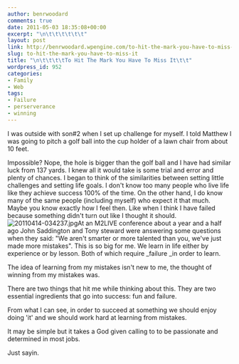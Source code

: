 ```yaml
---
author: benrwoodard
comments: true
date: 2011-05-03 18:35:08+00:00
excerpt: "\n\t\t\t\t\t\t"
layout: post
link: http://benrwoodard.wpengine.com/to-hit-the-mark-you-have-to-miss-it/
slug: to-hit-the-mark-you-have-to-miss-it
title: "\n\t\t\t\tTo Hit The Mark You Have To Miss It\t\t"
wordpress_id: 952
categories:
- Family
- Web
tags:
- Failure
- perserverance
- winning
---
```



				

I was outside with son#2 when I set up challenge for myself. I told Matthew I was going to pitch a golf ball into the cup holder of a lawn chair from about 10 feet.


Impossible? Nope, the hole is bigger than the golf ball and I have had similar luck from 137 yards. I knew all it would take is some trial and error and plenty of chances.
I began to think of the similarities between setting little challenges and setting life goals. I don't know too many people who live life like they achieve success 100% of the time. On the other hand, I do know many of the same people (including myself) who expect it that much. Maybe you know exactly how I feel then. Like when I think I have failed because something didn't turn out like I thought it should.
![20110414-034237.jpg](http://benrwoodard.com/wp-content/uploads/2011/04/20110414-034237.jpg)At an M2LIVE conference about a year and a half ago John Saddington and Tony steward were answering some questions when they said: "We aren't smarter or more talented than you, we've just made more mistakes".
This is so big for me. We learn in life either by experience or by lesson. Both of which require _failure _in order to learn.

The idea of learning from my mistakes isn't new to me, the thought of winning from my mistakes was.

There are two things that hit me while thinking about this. They are two essential ingredients that go into success: fun and failure.

From what I can see, in order to succeed at something we should enjoy doing 'it' and we should work hard at learning from mistakes.

It may be simple but it takes a God given calling to to be passionate and determined in most jobs.

Just sayin.		
